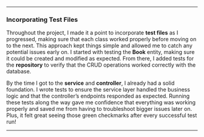 

---

### **Incorporating Test Files**
Throughout the project, I made it a point to incorporate **test files** as I progressed, making sure that each class worked properly before moving on to the next. This approach kept things simple and allowed me to catch any potential issues early on. I started with testing the **Book** entity, making sure it could be created and modified as expected. From there, I added tests for the **repository** to verify that the CRUD operations worked correctly with the database.

By the time I got to the **service** and **controller**, I already had a solid foundation. I wrote tests to ensure the service layer handled the business logic and that the controller’s endpoints responded as expected. Running these tests along the way gave me confidence that everything was working properly and saved me from having to troubleshoot bigger issues later on. Plus, it felt great seeing those green checkmarks after every successful test run!

---

